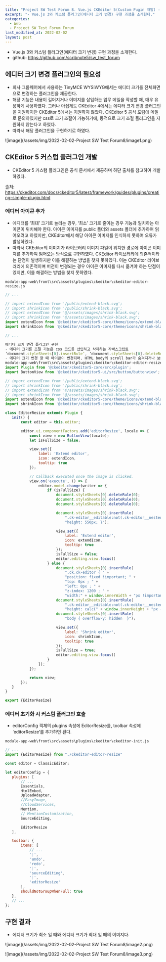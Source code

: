 ```yaml
---
title: "Project SW Test Forum 8. Vue.js CKEditor 5(Custom Pugin 개발) - 2"
excerpt: "- Vue.js 3와 커스텀 플러그인(에디터 크기 변경) 구현 과정을 소개한다."
categories:
  - Web
  - Project SW Test Forum Forum
last_modified_at: 2022-02-02
layout: post
---
```

- Vue.js 3와 커스텀 플러그인(에디터 크기 변경) 구현 과정을 소개한다.
- github: <https://github.com/scribnote5/sw_test_forum>



## 에디터 크기 변경 플러그인의 필요성
- 회사 그룹웨어에서 사용하는 TinyMCE WYSIWYG에서는 에디터 크기를 전체화면으로 변경하는 플러그인을 제공한다.
- 해당 기능은 내용이 길어지거나 이미지를 삽입하는 업무 메일을 작성할 때, 매우 유용하게 사용하였다. 그러나 아쉽게도 CKEditor 4에서는 에디터 크기 변경 플러그인을 지원하지만 CKEditor 5에서는 지원하지 않았다. CKEditor 5 공식 포럼에 메일로 문의하였지만 css로 크기 조절이 가능하기에, 동적으로 크기 조절 플러그인을 지원하지 않는다고 하였다.
- 따라서 해당 플러그인을 구현하기로 하였다.

![image](/assets/img/2022-02-02-Project SW Test Forum8/image1.png)



## CKEditor 5 커스텀 플러그인 개발
- CKEditor 5 커스텀 플러그인은 공식 문서에서 제공하며 하단 출처를 참고하여 개발하였다.

출처: <https://ckeditor.com/docs/ckeditor5/latest/framework/guides/plugins/creating-simple-plugin.html>


### 에디터 아이콘 추가
- 에디터를 ‘최대’ 크기로 늘리는 경우, ‘최소’ 크기로 줄이는 경우 기능과 일치하는 아이콘이 위치해야 한다. 아이콘 이미지를 public 폴더와 assets 폴더에 추가하여 읽어오려고 하였지만, CKEditor에서 해당 아이콘 이미지를 인식하지 못하여 오류가 발생하였다.
- 따라서 CKEditor의 이미지가 라이브러리 이미지 파일이 위치한 경로에 아이콘 이미지를 추가하여 읽어오는 방식으로 구현하였다. CKEditor 라이브러리에 의존적이라는 단점이 발생하지만 이를 해결하는 방법을 찾지 못하였다. 이는 CKEditor 라이브러리에 의존적이며 버전이 변경되는 경우 아이콘 이미지를 다시 옮겨야 하는 단점이 있지만, 이를 해결하는 방법을 찾지 못하였다.

```
module-app-web\front\src\assets\plugins\ckeditor\ckeditor-editor-resize.js
```

```javascript
// ...

// import extendIcon from '/public/extend-black.svg';
// import shrinkIcon from '/public/shrink-black.svg';
// import extendIcon from '@/assets/images/shrink-black.svg';
// import shrinkIcon from '@/assets/images/shrink-black.svg';
import extendIcon from '@ckeditor/ckeditor5-core/theme/icons/extend-black.svg';
import shrinkIcon from '@ckeditor/ckeditor5-core/theme/icons/shrink-black.svg';

// ...

에디터 크기 변경 플러그인 구현
- 에디터 크기를 조절 기능은 css 코드를 삽입하고 삭제하는 자바스크립트
‘document.styleSheets[0].insertRule’, ‘document.styleSheets[0].deleteRule’ 함수를 사용하여 구현하였다.
- 에디터 크기 변경 할 때 아이콘이 변경되며, HTML body의 scroll bar가 숨겨지거나 보여진다.
module-app-web\front\src\assets\plugins\ckeditor\ckeditor-editor-resize.js
import Plugin from '@ckeditor/ckeditor5-core/src/plugin';
import ButtonView from '@ckeditor/ckeditor5-ui/src/button/buttonview';

// import extendIcon from '/public/extend-black.svg';
// import shrinkIcon from '/public/shrink-black.svg';
// import extendIcon from '@/assets/images/shrink-black.svg';
// import shrinkIcon from '@/assets/images/shrink-black.svg';
import extendIcon from '@ckeditor/ckeditor5-core/theme/icons/extend-black.svg';
import shrinkIcon from '@ckeditor/ckeditor5-core/theme/icons/shrink-black.svg';

class EditorResize extends Plugin {
   init() {
       const editor = this.editor;

       editor.ui.componentFactory.add('editorResize', locale => {
           const view = new ButtonView(locale);
           let isFullSize = false;

           view.set({
               label: 'Extend editor',
               icon: extendIcon,
               tooltip: true
           });

           // Callback executed once the image is clicked.
           view.on('execute', () => {
               editor.model.change(writer => {
                   if (isFullSize) {
                       document.styleSheets[0].deleteRule(0);
                       document.styleSheets[0].deleteRule(0);
                       document.styleSheets[0].deleteRule(0);

                       document.styleSheets[0].insertRule(
                           ".ck-editor__editable:not(.ck-editor__nested-editable) { " +
                           "height: 550px; }");

                       view.set({
                           label: 'Extend editor',
                           icon: extendIcon,
                           tooltip: true
                       });
                       isFullSize = false;
                       editor.editing.view.focus()
                   } else {
                       document.styleSheets[0].insertRule(
                           ".ck.ck-editor { " +
                           "position: fixed !important; " +
                           "top: 0px ; " +
                           "left: 0px ; " +
                           "z-index: 1200 ; " +
                           "width:" + window.innerWidth + "px !important; }");
                       document.styleSheets[0].insertRule(
                           ".ck-editor__editable:not(.ck-editor__nested-editable) { " +
                           "height: calc(" + window.innerHeight + "px - 77px)  !important; }");
                       document.styleSheets[0].insertRule(
                           "body { overflow-y: hidden  }");

                       view.set({
                           label: 'Shrink editor',
                           icon: shrinkIcon,
                           tooltip: true
                       });
                       isFullSize = true;
                       editor.editing.view.focus()
                   }
               });
           });

           return view;
       });
   }
}

export {EditorResize}
```


### 에디터 초기화 시 커스텀 플러그인 호출
- editorConfig 객체의 plugins 속성에 EditorResize를, toolbar 속성에 ‘editorResize’를 추가하면 된다.

```
module-app-web\front\src\assets\plugins\ckeditor\ckeditor-init.js
```

```javascript
// ...
import {EditorResize} from "./ckeditor-editor-resize"

const editor = ClassicEditor;

let editorConfig = {
   plugins: [
       // ...
       Essentials,
       HtmlEmbed,
       UploadAdapter,
       //EasyImage,
       //CloudServices,
       Mention,
       // MentionCustomization,
       SourceEditing,

       EditorResize
   ],

   toolbar: {
       items: [
           // ...
           '|',
           'undo',
           'redo',
           '|',
           'sourceEditing',
           '|',
           'editorResize'
       ],
       shouldNotGroupWhenFull: true
   },
   // ...
};
```



## 구현 결과
- 에디터 크기가 최소 일 때와 에디터 크기가 최대 일 때의 이미지다.

![image](/assets/img/2022-02-02-Project SW Test Forum8/image2.png)

![image](/assets/img/2022-02-02-Project SW Test Forum8/image3.png)
